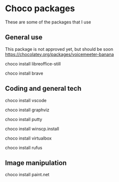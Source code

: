 # Choco packages

These are some of the packages that I use

## General use

This package is not approved yet, but should be soon
<https://chocolatey.org/packages/voicemeeter-banana>

choco install libreoffice-still

choco install brave

## Coding and general tech

choco install vscode

choco install graphviz

choco install putty

choco install winscp.install

choco install virtualbox

choco install rufus

## Image manipulation

choco install paint.net
